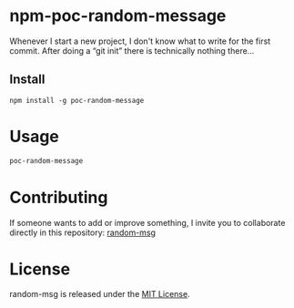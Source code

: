 # npm-poc-random-message

Whenever I start a new project, I don't know what to write for the first commit. After doing a “git init” there is technically nothing there...

## Install

```npm
npm install -g poc-random-message
```

# Usage

```bash
poc-random-message
```

# Contributing
If someone wants to add or improve something, I invite you to collaborate directly in this repository: [random-msg](https://github.com/pandasoncode/npm-poc-random-message)

# License
random-msg is released under the [MIT License](https://opensource.org/licenses/MIT).